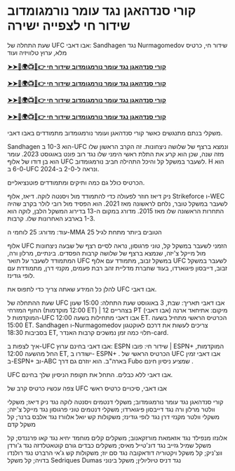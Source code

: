 #  קורי סנדהאגן נגד עומר נורמגומדוב שידור חי לצפייה ישירה

שעת התחלה של UFC אבו דאבי: Sandhagen נגד Nurmagomedov שידור חי, כרטיס מלא, ערוץ טלוויזיה ועוד

**[➤➤🔴🌍📺📱👉 קורי סנדהאגן נגד עומר נורמגומדוב שידור חי](https://cutt.ly/iezCILlh)**

**[➤➤🔴🌍📺📱👉 קורי סנדהאגן נגד עומר נורמגומדוב שידור חי](https://cutt.ly/iezCILlh)**

**[➤➤🔴🌍📺📱👉 קורי סנדהאגן נגד עומר נורמגומדוב שידור חי](https://cutt.ly/iezCILlh)**

**[➤➤🔴🌍📺📱👉 קורי סנדהאגן נגד עומר נורמגומדוב שידור חי](https://cutt.ly/iezCILlh)**

משקלי בנתם מתנגשים כאשר קורי סנדהאגן ועומר נורמגומדוב מתמודדים באבו דאבי. 

Sandhagen הוא 10-3 ב-UFC ונמצא ברצף של שלושה ניצחונות. זה הקרב הראשון שלו מזה שנה, שכן הוא קרע את התלת ראשי הימני שלו נגד רוב פונט באוגוסט 2023. עומר הוא בן דודו של אלוף UFC לשעבר במשקל קל והיכל התהילה חביב נורמגומדוב. H הוא 6-0 ב-UFC ונראה ל-2-0 ב-2024.

הכרטיס כולל גם כמה ותיקים ומתמודדים פוטנציאליים.

ניק דיאז חוזר לפעולה כדי להתמודד מול ויסנטה לוקה. דיאז, אלוף Strikeforce ו-WEC לשעבר במשקל טובר, נלחם לראשונה מאז 2021. הוא הפסיד מול רובי לולר בקרב שהיה התחרות הראשונה שלו מאז 2015. מדורג במקום ה-13 בדירוג המשקל הלבן, לוקה הוא 1-3 בארבע האחרונות שלו. קרבות.


עוד:  מדורג: 25 לוחמי ה-MMA הטובים ביותר מתחת לגיל 25

אלוף UFC הזמני לשעבר במשקל קל, טוני פרגוסון, נראה לסיים רצף של שבעה ניצחונות מול מייקל צ'יזה, שנמצא ברצף של שלושה קרבות הפסדים. בינתיים, מרלון ורה, המתמודד לשעבר על תואר UFC במשקל זבוב, מתמודד עם אלוף UFC לשעבר במשקל זבוב, דייבסון פיגוארדו, בעוד שחברת מדליית זהב רבת פעמים, מקנזי דרן, מתמודדת עם לופי גודינז.

להלן כל המידע שאתה צריך כדי לתפוס את UFC אבו דאבי.

שעת ההתחלה של UFC אבו דאבי
תאריך:  שבת, 3 באוגוסט
שעת התחלה:  15:00 שעון החוף המזרחי (12:00 מוקדמות ET) | 12 בצהריים PT
מיקום:  אתיחאד ארנה (אבו דאבי)
המוקדמות ל-UFC אבו דאבי מתחילות בשעה 12:00 ET. הכרטיס הראשי מתחיל בשעה 15:00 ET. Sandhagen ו-Nurmagomedov צריכים לעשות את דרכם לאוקטגון בסביבות 18:30 ET, תלוי כמה זמן נמשכים קרבות האנדר-card.


איך לצפות ב-UFC אבו דאבי בחינם
ערוץ:  ESPN
שידור חי:  פובו  |  ESPN+
המוקדמות, החל מהשעה  12:00 ET, ישודרו ב-  ESPN+ . הכרטיס הראשי של UFC אבו דאבי זמין ב-ESPN+ וב-ABC בארה"ב. הוא יוזרם גם דרך  Fubo  שמציע  ניסיון חינם .


UFC אבו דאבי ללא כבלים. התחל את תקופת הניסיון שלך בחינם.

צפה עכשיו
כרטיס קרב של UFC אבו דאבי, סיכויים
כרטיס ראשי

קורי סנדהאגן נגד עומר נורמגומדוב; משקלי דנטמים
ויסנטה לוקה נגד ניק דיאז; משקלי וולטר
מרלון ורה נגד דייבסון פיגוארדו; משקלי דנטמים
טוני פרגוסון נגד מייקל צ'יזה; משקלי וולטר
מקנזי דרן נגד לופי גודינז; משקולות קש
יואל אלוורז נגד אלבס ברנר; קל משקל
קדם

אלונזו מנפילד נגד אזאמאת מורזקאנוב; משקלים קלים
מוחמד יחיא נגד קאו פרננדס; קל משקל
שמיל גזייב נגד דונ'טייל מאיס; משקלים כבדים
גורם קוטאטלדזה נגד ג'ורדן ווצ'ניק; קל משקל
ויקטוריה דודאקובה נגד סם יוז; משקולות קש
ג'אי הרברט נגד רולנדו בדויה; קל משקל
Sedriques Dumas נגד דניס טיוליולין; משקל בינוני
